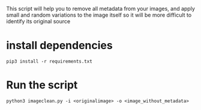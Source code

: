 This script will help you to remove all metadata from your images, and apply small and random variations to the image itself so it will be more difficult to identify its original source

# install dependencies
    pip3 install -r requirements.txt

# Run the script
    python3 imageclean.py -i <originalimage> -o <image_without_metadata>
